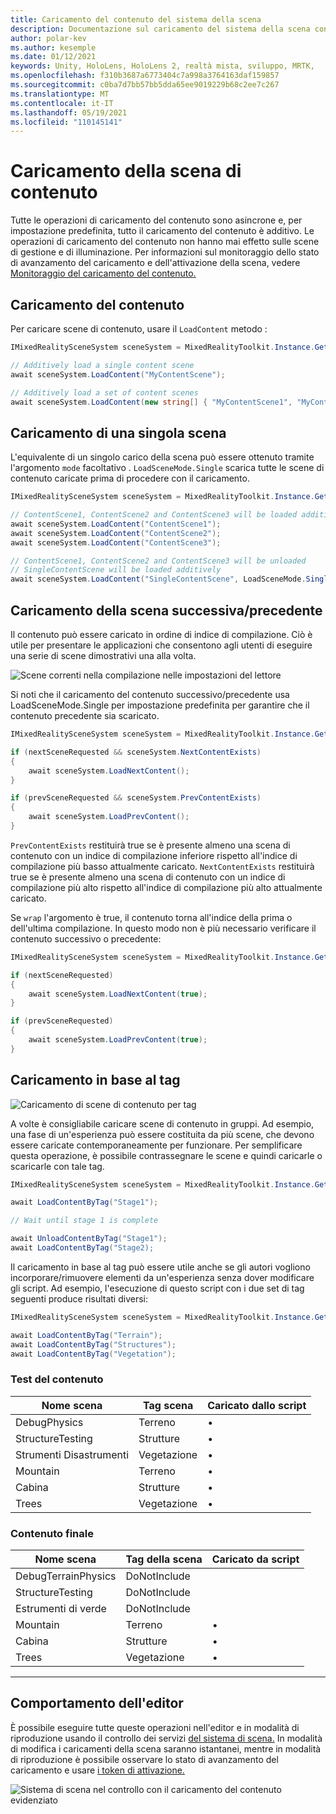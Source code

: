 ```yaml
---
title: Caricamento del contenuto del sistema della scena
description: Documentazione sul caricamento del sistema della scena con MRTK
author: polar-kev
ms.author: kesemple
ms.date: 01/12/2021
keywords: Unity, HoloLens, HoloLens 2, realtà mista, sviluppo, MRTK,
ms.openlocfilehash: f310b3687a6773404c7a998a3764163daf159857
ms.sourcegitcommit: c0ba7d7bb57bb5dda65ee9019229b68c2ee7c267
ms.translationtype: MT
ms.contentlocale: it-IT
ms.lasthandoff: 05/19/2021
ms.locfileid: "110145141"
---
```

# <a name="content-scene-loading"></a>Caricamento della scena di contenuto

Tutte le operazioni di caricamento del contenuto sono asincrone e, per impostazione predefinita, tutto il caricamento del contenuto è additivo. Le operazioni di caricamento del contenuto non hanno mai effetto sulle scene di gestione e di illuminazione. Per informazioni sul monitoraggio dello stato di avanzamento del caricamento e dell'attivazione della scena, vedere [Monitoraggio del caricamento del contenuto.](scene-system-load-progress.md)

## <a name="loading-content"></a>Caricamento del contenuto

Per caricare scene di contenuto, usare il `LoadContent` metodo :

```c#
IMixedRealitySceneSystem sceneSystem = MixedRealityToolkit.Instance.GetService<IMixedRealitySceneSystem>();

// Additively load a single content scene
await sceneSystem.LoadContent("MyContentScene");

// Additively load a set of content scenes
await sceneSystem.LoadContent(new string[] { "MyContentScene1", "MyContentScene2", "MyContentScene3" });
```

## <a name="single-scene-loading"></a>Caricamento di una singola scena

L'equivalente di un singolo carico della scena può essere ottenuto tramite l'argomento `mode` facoltativo . `LoadSceneMode.Single` scarica tutte le scene di contenuto caricate prima di procedere con il caricamento.

```c#
IMixedRealitySceneSystem sceneSystem = MixedRealityToolkit.Instance.GetService<IMixedRealitySceneSystem>();

// ContentScene1, ContentScene2 and ContentScene3 will be loaded additively
await sceneSystem.LoadContent("ContentScene1");
await sceneSystem.LoadContent("ContentScene2");
await sceneSystem.LoadContent("ContentScene3");

// ContentScene1, ContentScene2 and ContentScene3 will be unloaded
// SingleContentScene will be loaded additively
await sceneSystem.LoadContent("SingleContentScene", LoadSceneMode.Single);
```

## <a name="next--previous-scene-loading"></a>Caricamento della scena successiva/precedente

Il contenuto può essere caricato in ordine di indice di compilazione. Ciò è utile per presentare le applicazioni che consentono agli utenti di eseguire una serie di scene dimostrativi una alla volta.

![Scene correnti nella compilazione nelle impostazioni del lettore](../images/scene-system/MRTK_SceneSystemBuildSettings.png)

Si noti che il caricamento del contenuto successivo/precedente usa LoadSceneMode.Single per impostazione predefinita per garantire che il contenuto precedente sia scaricato.

```c#
IMixedRealitySceneSystem sceneSystem = MixedRealityToolkit.Instance.GetService<IMixedRealitySceneSystem>();

if (nextSceneRequested && sceneSystem.NextContentExists)
{
    await sceneSystem.LoadNextContent();
}

if (prevSceneRequested && sceneSystem.PrevContentExists)
{
    await sceneSystem.LoadPrevContent();
}
```

`PrevContentExists` restituirà true se è presente almeno una scena di contenuto con un indice di compilazione inferiore rispetto all'indice di compilazione più basso attualmente caricato. `NextContentExists` restituirà true se è presente almeno una scena di contenuto con un indice di compilazione più alto rispetto all'indice di compilazione più alto attualmente caricato.

Se `wrap` l'argomento è true, il contenuto torna all'indice della prima o dell'ultima compilazione. In questo modo non è più necessario verificare il contenuto successivo o precedente:

```c#
IMixedRealitySceneSystem sceneSystem = MixedRealityToolkit.Instance.GetService<IMixedRealitySceneSystem>();

if (nextSceneRequested)
{
    await sceneSystem.LoadNextContent(true);
}

if (prevSceneRequested)
{
    await sceneSystem.LoadPrevContent(true);
}
```

## <a name="loading-by-tag"></a>Caricamento in base al tag

![Caricamento di scene di contenuto per tag](../images/scene-system/MRTK_SceneSystemLoadingByTag.png)

A volte è consigliabile caricare scene di contenuto in gruppi. Ad esempio, una fase di un'esperienza può essere costituita da più scene, che devono essere caricate contemporaneamente per funzionare. Per semplificare questa operazione, è possibile contrassegnare le scene e quindi caricarle o scaricarle con tale tag.

```c#
IMixedRealitySceneSystem sceneSystem = MixedRealityToolkit.Instance.GetService<IMixedRealitySceneSystem>();

await LoadContentByTag("Stage1");

// Wait until stage 1 is complete

await UnloadContentByTag("Stage1");
await LoadContentByTag("Stage2);
```

Il caricamento in base al tag può essere utile anche se gli autori vogliono incorporare/rimuovere elementi da un'esperienza senza dover modificare gli script. Ad esempio, l'esecuzione di questo script con i due set di tag seguenti produce risultati diversi:

```c#
IMixedRealitySceneSystem sceneSystem = MixedRealityToolkit.Instance.GetService<IMixedRealitySceneSystem>();

await LoadContentByTag("Terrain");
await LoadContentByTag("Structures");
await LoadContentByTag("Vegetation");
```

### <a name="testing-content"></a>Test del contenuto

Nome scena | Tag scena | Caricato dallo script
---|---|---
DebugPhysics | Terreno | •
StructureTesting | Strutture | •
Strumenti Disastrumenti | Vegetazione | •
Mountain | Terreno | •
Cabina | Strutture | •
Trees | Vegetazione | •

### <a name="final-content"></a>Contenuto finale

Nome scena | Tag della scena | Caricato da script
---|---|---
DebugTerrainPhysics | DoNotInclude |
StructureTesting | DoNotInclude |
Estrumenti di verde | DoNotInclude |
Mountain | Terreno | •
Cabina | Strutture | •
Trees | Vegetazione | •

---

## <a name="editor-behavior"></a>Comportamento dell'editor

È possibile eseguire tutte queste operazioni nell'editor e in modalità di riproduzione usando il controllo dei servizi [del sistema di scena.](../../configuration/mixed-reality-configuration-guide.md#editor-utilities) In modalità di modifica i caricamenti della scena saranno istantanei, mentre in modalità di riproduzione è possibile osservare lo stato di avanzamento del caricamento e usare [i token di attivazione.](scene-system-load-progress.md)

![Sistema di scena nel controllo con il caricamento del contenuto evidenziato](../images/scene-system/MRTK_SceneSystemServiceInspector.PNG)
